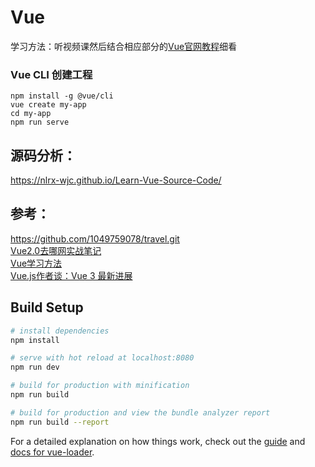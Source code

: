 # Vue

学习方法：听视频课然后结合相应部分的[Vue官网教程](https://cn.vuejs.org/v2/guide/)细看

### Vue CLI 创建工程

```
npm install -g @vue/cli
vue create my-app
cd my-app
npm run serve
```





## 源码分析：

https://nlrx-wjc.github.io/Learn-Vue-Source-Code/

## 参考：
https://github.com/1049759078/travel.git  
[Vue2.0去哪网实战笔记](https://www.jianshu.com/p/a0d764bbc1ae)  
[Vue学习方法](https://www.imooc.com/article/24811)  
[Vue.js作者谈：Vue 3 最新进展](https://www.bilibili.com/video/av36787459/)



## Build Setup

``` bash
# install dependencies
npm install

# serve with hot reload at localhost:8080
npm run dev

# build for production with minification
npm run build

# build for production and view the bundle analyzer report
npm run build --report
```

For a detailed explanation on how things work, check out the [guide](http://vuejs-templates.github.io/webpack/) and [docs for vue-loader](http://vuejs.github.io/vue-loader).
